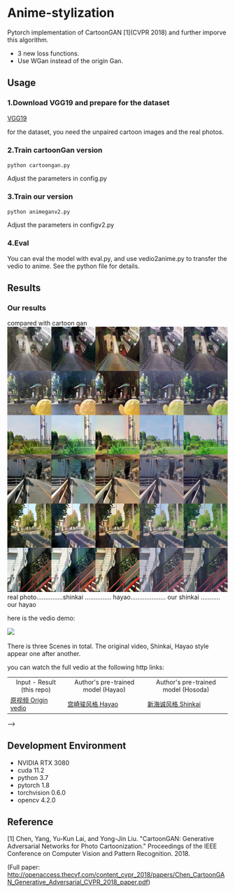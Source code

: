 # Anime-stylization
Pytorch implementation of CartoonGAN [1](CVPR 2018) and further imporve this algorithm.
 * 3 new loss functions.
 * Use WGan instead of the origin Gan.
 

## Usage
### 1.Download VGG19 and prepare for the dataset
[VGG19](https://download.pytorch.org/models/vgg19-dcbb9e9d.pth)

for the dataset, you need the unpaired cartoon images and the real photos. 
### 2.Train cartoonGan version
```
python cartoongan.py
```
Adjust the parameters in config.py
### 3.Train our version
```
python animeganv2.py
```
Adjust the parameters in configv2.py

### 4.Eval
You can eval the model with eval.py, and use vedio2anime.py to transfer the vedio to anime. See the python file for details. 


## Results
### Our results
compared with cartoon gan
<img src = 'images/img.png'>
real photo...............shinkai ...............  hayao....................  our shinkai ........... our hayao  

here is the vedio demo:

<img src = 'images/1_4.gif'>

There is three Scenes in total. The original video,  Shinkai, Hayao style appear one after another.

you can watch the full vedio at the following http links:
<table align='center'>
<tr align='center'>
<td> Input - Result (this repo) </td>
<td> Author's pre-trained model (Hayao) </td>
<td> Author's pre-trained model (Hosoda) </td>
</tr>
<tr>
<td><a href="https://disk.pku.edu.cn:443/link/8AB1CBDD05EE1F1266DD72D335E6CB1A">原视频 Origin vedio</a>
<td><a href="https://disk.pku.edu.cn:443/link/3F308FB375E7A30A6A3CDAE996FC1E29">宫崎骏风格 Hayao</a>
<td><a href="https://disk.pku.edu.cn:443/link/BD922C3ED46AAFAEAAEC53552A74B806">新海诚风格 Shinkai</a>
</tr>
</table> -->

<!-- ### Cartoonization
* I got the author's results from [CaroonGAN-Test-Pytorch-Torch](https://github.com/Yijunmaverick/CartoonGAN-Test-Pytorch-Torch).
<table align='center'>
<tr align='center'>
<td> Input - Result (this repo) </td>
<td> Author's pre-trained model (Hayao) </td>
<td> Author's pre-trained model (Hosoda) </td>
</tr>
<tr>
<td><img src = 'assets/Cartoonization_result1.png'>
<td><img src = 'assets/00055_Hayao.jpg' height = '200px'>
<td><img src = 'assets/00055_Hosoda.jpg' height = '200px'>
</tr>
<tr>
<td><img src = 'assets/Cartoonization_result2.png'>
<td><img src = 'assets/00009_Hayao.jpg' height = '200px'>
<td><img src = 'assets/00009_Hosoda.jpg' height = '200px'>
</tr>
<tr>
<td><img src = 'assets/Cartoonization_result3.png'>
<td><img src = 'assets/00010_Hayao.jpg' height = '200px'>
<td><img src = 'assets/00010_Hosoda.jpg' height = '200px'>
</tr>
<tr>
<td><img src = 'assets/Cartoonization_result4.png'>
<td><img src = 'assets/00155_Hayao.jpg' height = '200px'>
<td><img src = 'assets/00155_Hosoda.jpg' height = '200px'>
</tr>
<tr>
<td><img src = 'assets/Cartoonization_result5.png'>
<td><img src = 'assets/00014_Hayao.jpg' height = '200px'>
<td><img src = 'assets/00014_Hosoda.jpg' height = '200px'>
</tr>
</table> -->

## Development Environment

* NVIDIA RTX 3080
* cuda 11.2
* python 3.7
* pytorch 1.8
* torchvision 0.6.0
* opencv 4.2.0

## Reference
[1] Chen, Yang, Yu-Kun Lai, and Yong-Jin Liu. "CartoonGAN: Generative Adversarial Networks for Photo Cartoonization." Proceedings of the IEEE Conference on Computer Vision and Pattern Recognition. 2018.

(Full paper: http://openaccess.thecvf.com/content_cvpr_2018/papers/Chen_CartoonGAN_Generative_Adversarial_CVPR_2018_paper.pdf)
